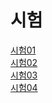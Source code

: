 # 시험
[시험01](https://forms.gle/FAJrASAR93xvbk769)  
[시험02](https://forms.gle/YPW6Stmi8fQeRomW9)  
[시험03](https://forms.gle/9FLcAfqexD8vGqRs9)  
[시험04](https://forms.gle/Yd7ux7a1gYoXxXr1A)  
<!--- 
[시험05](https://forms.gle/w5KMmf4hn46vVGW67)  
[시험06](https://forms.gle/cvJbHb43jNDP6LdJ8)  
[시험07](https://forms.gle/wGkZuJE61ekDKgLT7)  
[시험08](https://forms.gle/cEKKwsAoL1epA56T7)  
[시험09](https://forms.gle/U86BAKKJMBTuZQZZ9)  
[시험10](https://forms.gle/i1JaGap2Z9EiAzWb6)  
[시험11](https://forms.gle/g8f6dQB6GHUNzk6r5)  
[시험12](https://forms.gle/Vh8ie5iZENVCDw1KA)  
[시험13](https://forms.gle/ruA4F1ehRisvxBZk7)  
[시험14](https://forms.gle/qo8478H8VToy7uUd8)  
[시험15](https://forms.gle/NQF5cdetfHJfwBhG7)  
[시험16](https://forms.gle/83A6pY8zKBhFeh43A)  
[시험17](https://forms.gle/UHwvES81JmxnxeaQ7)  
[시험18](https://forms.gle/WQ1cUyX2BKBw9Uxz5)  

-->

